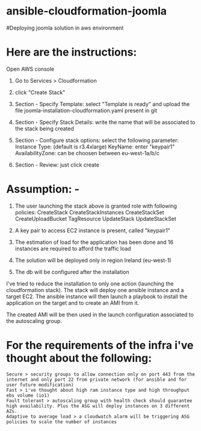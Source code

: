 # ansible-cloudformation-joomla
#Deploying joomla solution in aws environment

# Here are the instructions:

 Open AWS console
 
1. Go to Services > Cloudformation

2. click "Create Stack"
          
3. Section - Specify Template: select "Template is ready" and upload the file joomla-installation-cloudformation.yaml present in git
          
4. Section - Specify Stack Details: write the name that will be associated to the stack being created
          
5. Section - Configure stack options: select the following parameter:
                    Instance Type: (default is r3.4xlarge)
                    KeyName: enter "keypair1"
                    AvailabilityZone: can be choosen between eu-west-1a/b/c
          
6. Section - Review: just click create

# Assumption: - 
1. The user launching the stack above is granted role with following policies:
                    CreateStack
                    CreateStackInstances
                    CreateStackSet
                    CreateUploadBucket
                    TagResource
                    UpdateStack
                    UpdateStackSet

2. A key pair to access EC2 instance is present, called "keypair1"

3. The estimation of load for the application has been done and 16 instances are required to afford the traffic load

4. The solution will be deployed only in region Ireland (eu-west-1)

5. The db will be configured after the installation
            
I've tried to reduce the installation to only one action (launching the cloudformation stack). The stack will deploy one ansible instance and a target EC2. The ansible instance will then launch a playbook to install the application on the target and to create an AMI from it.

The created AMI will be then used in the launch configuration associated to the autoscaling group.
 
# For the requirements of the infra i've thought about the following:
 
    Secure > security groups to allow connection only on port 443 from the internet and only port 22 from private network (for ansible and for user future modification)
    Fast > i've thought about high ram instance type and high throughput ebs volume (io1)
    Fault tolerant > autoscaling group with health check should guarantee high availability. Plus the ASG will deploy instances on 3 different AZs.
    Adaptive to average load > a cloudwatch alarm will be triggering ASG policies to scale the number of instances
    
